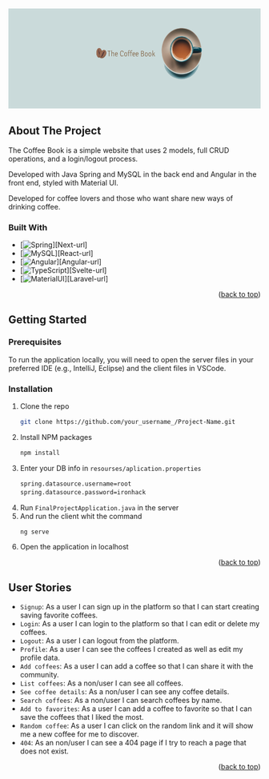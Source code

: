 <a name="readme-top"></a>

<!-- PROJECT LOGO -->
<br />
<div align="center">
    <img src="client/src/assets/banner-logo.png" alt="Logo" width="100%" height="200px">
</div>

<!-- ABOUT THE PROJECT -->
## About The Project

The Coffee Book is a simple website that uses 2 models, full CRUD operations, and a login/logout process.

Developed with Java Spring and MySQL in the back end and Angular in the front end, styled with Material UI.

Developed for coffee lovers and those who want share new ways of drinking coffee.


### Built With

* [![Spring][Spring]][Next-url]
* [![MySQL][MySQL]][React-url]
* [![Angular][Angular]][Angular-url]
* [![TypeScript][TypeScript]][Svelte-url]
* [![MaterialUI][MaterialUI]][Laravel-url]

<p align="right">(<a href="#readme-top">back to top</a>)</p>



## Getting Started

### Prerequisites

To run the application locally, you will need to open the server files in your preferred IDE (e.g., IntelliJ, Eclipse) and the client files in VSCode.

### Installation

1. Clone the repo
   ```sh
   git clone https://github.com/your_username_/Project-Name.git
   ```
2. Install NPM packages
   ```sh
   npm install
   ```
3. Enter your DB info in `resourses/aplication.properties`
   ```md
   spring.datasource.username=root
   spring.datasource.password=ironhack
   ```
4. Run `FinalProjectApplication.java` in the server
5. And run the client whit the command 
   ```sh
   ng serve
   ``` 
6. Open the application in localhost 

<p align="right">(<a href="#readme-top">back to top</a>)</p>


## User Stories

-  `Signup`: As a user I can sign up in the platform so that I can start creating saving favorite coffees.
-  `Login`: As a user I can login to the platform so that I can edit or delete my coffees.
-  `Logout`: As a user I can logout from the platform.
-  `Profile`: As a user I can see the coffees I created as well as edit my profile data.
-  `Add coffees`: As a user I can add a coffee so that I can share it with the community.
-  `List coffees`: As a non/user I can see all coffees.
-  `See coffee details`: As a non/user I can see any coffee details.
-  `Search coffees`: As a non/user I can search coffees by name.
-  `Add to favorites`: As a user I can add a coffee to favorite so that I can save the coffees that I liked the most.
-  `Random coffee`: As a user I can click on the random link and it will show me a new coffee for me to discover.
-  `404`: As an non/user I can see a 404 page if I try to reach a page that does not exist.



<p align="right">(<a href="#readme-top">back to top</a>)</p>



<!-- MARKDOWN LINKS & IMAGES -->
<!-- https://www.markdownguide.org/basic-syntax/#reference-style-links -->
[linkedin-url]: https://linkedin.com/in/othneildrew
[product-screenshot]: images/screenshot.png

[Spring]: https://img.shields.io/badge/Spring-6DB33F?style=for-the-badge&logo=spring&logoColor=white
[MySQL]: https://img.shields.io/badge/MySQL-4479A1?style=for-the-badge&logo=mysql&logoColor=white
[Angular]: https://img.shields.io/badge/Angular-DD0031?style=for-the-badge&logo=angular&logoColor=white
[TypeScript]: https://img.shields.io/badge/TypeScript-F7DF1E?style=for-the-badge&logo=typescript&logoColor=black
[MaterialUI]: https://img.shields.io/badge/Material%20UI-FF2D20?style=for-the-badge&logo=materialdesign&logoColor=white
